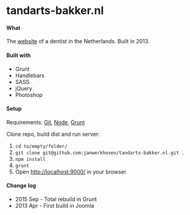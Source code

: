 # tandarts-bakker.nl
#### What
The [website](http://tandarts-bakker.nl/) of a dentist in the Netherlands. Built in 2013.

#### Built with
- Grunt
- Handlebars
- SASS
- jQuery
- Photoshop

#### Setup
Requirements: [Git](https://git-scm.com/downloads), [Node](https://nodejs.org), [Grunt](http://gruntjs.com/)

Clone repo, build dist and run server:

1. `cd to/empty/folder/`
2. `git clone git@github.com:janwerkhoven/tandarts-bakker.nl.git .`
3. `npm install`
4. `grunt`
5. Open [http://localhost:9000/](http://localhost:9000/) in your browser

#### Change log
- 2015 Sep - Total rebuild in Grunt
- 2013 Apr - First build in Joomla
